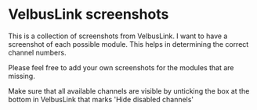 # VelbusLink screenshots
This is a collection of screenshots from VelbusLink.
I want to have a screenshot of each possible module. This helps in determining the correct channel numbers.

Please feel free to add your own screenshots for the modules that are missing.

Make sure that all available channels are visible by unticking the box at the bottom in VelbusLink that marks 'Hide disabled channels'
